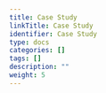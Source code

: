 ```yaml
---
title: Case Study
linkTitle: Case Study
identifier: Case Study
type: docs
categories: []
tags: []
description: ""
weight: 5
---
```


